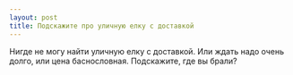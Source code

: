 ```yaml
---
layout: post 
title: Подскажите про уличную елку с доставкой 
--- 
```

Нигде не могу найти уличную елку с доставкой. Или ждать надо очень долго, или цена баснословная. Подскажите, где вы брали?
